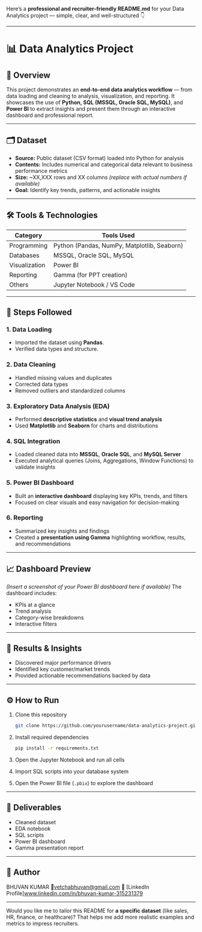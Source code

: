 Here’s a **professional and recruiter-friendly README.md** for your Data Analytics project — simple, clear, and well-structured 👇

---

# 📊 Data Analytics Project

## 🧩 Overview

This project demonstrates an **end-to-end data analytics workflow** — from data loading and cleaning to analysis, visualization, and reporting.
It showcases the use of **Python, SQL (MSSQL, Oracle SQL, MySQL)**, and **Power BI** to extract insights and present them through an interactive dashboard and professional report.

---

## 🗂️ Dataset

* **Source:** Public dataset (CSV format) loaded into Python for analysis
* **Contents:** Includes numerical and categorical data relevant to business performance metrics
* **Size:** ~XX,XXX rows and XX columns *(replace with actual numbers if available)*
* **Goal:** Identify key trends, patterns, and actionable insights

---

## 🛠️ Tools & Technologies

| Category      | Tools Used                                  |
| ------------- | ------------------------------------------- |
| Programming   | Python (Pandas, NumPy, Matplotlib, Seaborn) |
| Databases     | MSSQL, Oracle SQL, MySQL                    |
| Visualization | Power BI                                    |
| Reporting     | Gamma (for PPT creation)                    |
| Others        | Jupyter Notebook / VS Code                  |

---

## 🚀 Steps Followed

### 1. Data Loading

* Imported the dataset using **Pandas**.
* Verified data types and structure.

### 2. Data Cleaning

* Handled missing values and duplicates
* Corrected data types
* Removed outliers and standardized columns

### 3. Exploratory Data Analysis (EDA)

* Performed **descriptive statistics** and **visual trend analysis**
* Used **Matplotlib** and **Seaborn** for charts and distributions

### 4. SQL Integration

* Loaded cleaned data into **MSSQL**, **Oracle SQL**, and **MySQL Server**
* Executed analytical queries (Joins, Aggregations, Window Functions) to validate insights

### 5. Power BI Dashboard

* Built an **interactive dashboard** displaying key KPIs, trends, and filters
* Focused on clear visuals and easy navigation for decision-making

### 6. Reporting

* Summarized key insights and findings
* Created a **presentation using Gamma** highlighting workflow, results, and recommendations

---

## 📈 Dashboard Preview

*(Insert a screenshot of your Power BI dashboard here if available)*
The dashboard includes:

* KPIs at a glance
* Trend analysis
* Category-wise breakdowns
* Interactive filters

---

## 🧠 Results & Insights

* Discovered major performance drivers
* Identified key customer/market trends
* Provided actionable recommendations backed by data

---

## ⚙️ How to Run

1. Clone this repository

   ```bash
   git clone https://github.com/yourusername/data-analytics-project.git
   ```
2. Install required dependencies

   ```bash
   pip install -r requirements.txt
   ```
3. Open the Jupyter Notebook and run all cells
4. Import SQL scripts into your database system
5. Open the Power BI file (`.pbix`) to explore the dashboard

---

## 📄 Deliverables

* Cleaned dataset
* EDA notebook
* SQL scripts
* Power BI dashboard
* Gamma presentation report

---

## 👤 Author

BHUVAN KUMAR
📧vetchabhuvan@gmail.com
💼 [LinkedIn Profile]www.linkedin.com/in/bhuvan-kumar-315231379

---

Would you like me to tailor this README for **a specific dataset** (like sales, HR, finance, or healthcare)?
That helps me add more realistic examples and metrics to impress recruiters.
